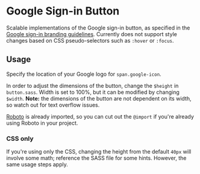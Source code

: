 # Google Sign-in Button

Scalable implementations of the Google sign-in button, as specified in the [Google sign-in branding guidelines](https://developers.google.com/identity/branding-guidelines). Currently does not support style changes based on CSS pseudo-selectors such as `:hover` or `:focus`.

## Usage
Specify the location of your Google logo for `span.google-icon`.

In order to adjust the dimensions of the button, change the `$height` in `button.sass`. Width is set to 100%, but it can be modified by changing `$width`. **Note:** the dimensions of the button are not dependent on its width, so watch out for text overflow issues.

[Roboto](https://fonts.google.com/specimen/Roboto) is already imported, so you can cut out the `@import` if you're already using Roboto in your project.

### CSS only
If you're using only the CSS, changing the height from the default `40px` will involve some math; reference the SASS file for some hints. However, the same usage steps apply.
